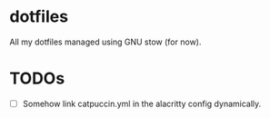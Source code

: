 # dotfiles

All my dotfiles managed using GNU stow (for now).

# TODOs

- [ ] Somehow link catpuccin.yml in the alacritty config dynamically.
